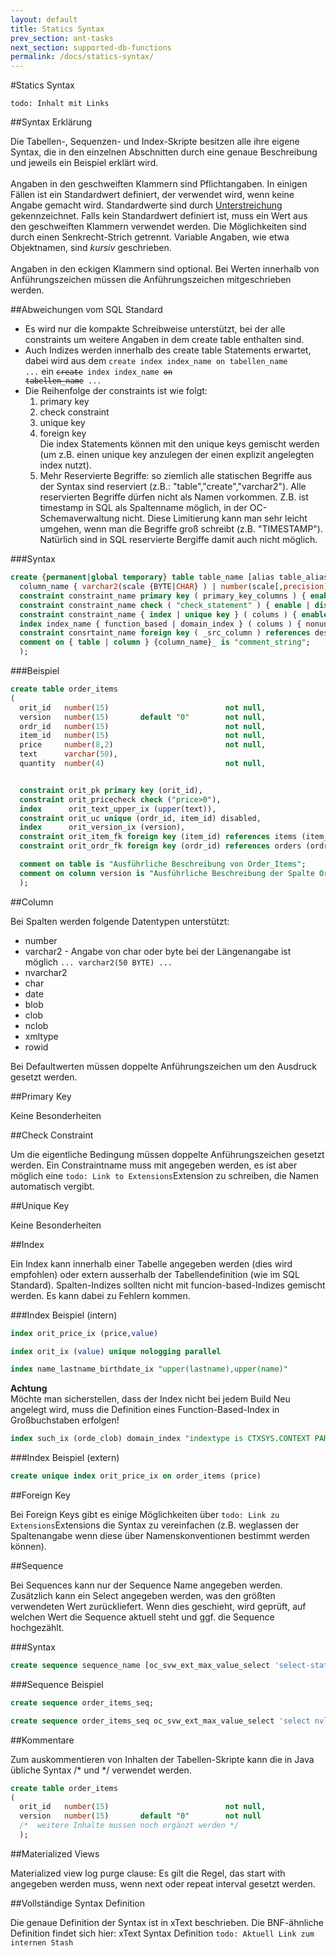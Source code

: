 ```yaml
---
layout: default
title: Statics Syntax
prev_section: ant-tasks
next_section: supported-db-functions
permalink: /docs/statics-syntax/
---
```


#Statics Syntax

`todo: Inhalt mit Links`

##Syntax Erklärung

Die Tabellen-, Sequenzen- und Index-Skripte besitzen alle ihre eigene Syntax, die in den einzelnen Abschnitten durch eine genaue Beschreibung und jeweils ein Beispiel erklärt wird.
<br/><br/>Angaben in den geschweiften Klammern sind Pflichtangaben. In einigen Fällen ist ein Standardwert definiert, der verwendet wird, wenn keine Angabe gemacht wird. Standardwerte sind durch <u>Unterstreichung</u> gekennzeichnet. Falls kein Standardwert definiert ist, muss ein Wert aus den geschweiften Klammern verwendet werden. Die Möglichkeiten sind durch einen Senkrecht-Strich getrennt. Variable Angaben, wie etwa Objektnamen, sind *kursiv* geschrieben.
<br/><br/>Angaben in den eckigen Klammern sind optional. Bei Werten innerhalb von Anführungszeichen müssen die Anführungszeichen mitgeschrieben werden.

##Abweichungen vom SQL Standard

- Es wird nur die kompakte Schreibweise unterstützt, bei der alle constraints um weitere Angaben in dem create table enthalten sind.
- Auch Indizes werden innerhalb des create table Statements erwartet, dabei wird aus dem <code>create index index_name on tabellen_name ...</code> ein <code>~~create~~ index index_name ~~on tabellen_name~~ ...</code>
- Die Reihenfolge der constraints ist wie folgt:
  1. primary key
  2. check constraint
  3. unique key
  4. foreign key
<br/>Die index Statements können mit den unique keys gemischt werden (um z.B. einen unique key anzulegen der einen explizit angelegten index nutzt).
  5. Mehr Reservierte Begriffe: so ziemlich alle statischen Begriffe aus der Syntax sind reserviert (z.B.: "table","create","varchar2"). Alle reservierten Begriffe dürfen nicht als Namen vorkommen. Z.B. ist timestamp in SQL als Spaltenname möglich, in der OC-Schemaverwaltung nicht. Diese Limitierung kann man sehr leicht umgehen, wenn man die Begriffe groß schreibt (z.B. "TIMESTAMP"). Natürlich sind in SQL reservierte Bergiffe damit auch nicht möglich.

###Syntax

```sql
create {permanent|global temporary} table table_name [alias table_alias](
  column_name { varchar2(scale {BYTE|CHAR} ) | number(scale[,precision]) | clob(scale) | blob | xmltype | date } [default "default_value"] {null | not null}
  constraint constraint_name primary key ( primary_key_columns ) { enable | disable }
  constraint constraint_name check ( "check_statement" ) { enable | disable }
  constraint constraint_name { index | unique key } ( colums ) { enable | disable }
  index index_name { function_based | domain_index } ( colums ) { nonunique | unique } { logging | nologging} { noparallel | parallel}
  constraint consrtaint_name foreign key ( _src_column ) references des_table_name ( dest_column ) { on delete nothing | on delete cascade } { enable | disable }
  comment on { table | column } {column_name}_ is "comment_string";
  );
```

###Beispiel

```sql
create table order_items
(
  orit_id   number(15)                          not null,
  version   number(15)       default "0"        not null,
  ordr_id   number(15)                          not null,
  item_id   number(15)                          not null,
  price     number(8,2)                         not null,
  text      varchar(50),
  quantity  number(4)                           not null,


  constraint orit_pk primary key (orit_id),
  constraint orit_pricecheck check ("price>0"),
  index      orit_text_upper_ix (upper(text)),
  constraint orit_uc unique (ordr_id, item_id) disabled,
  index      orit_version_ix (version),
  constraint orit_item_fk foreign key (item_id) references items (item_id),
  constraint orit_ordr_fk foreign key (ordr_id) references orders (ordr_id) on delete cascade

  comment on table is "Ausführliche Beschreibung von Order_Items";
  comment on column version is "Ausführliche Beschreibung der Spalte Order_Items.Version";
  );
```

##Column

Bei Spalten werden folgende Datentypen unterstützt:
- number
- varchar2 - Angabe von char oder byte bei der Längenangabe ist möglich ```... varchar2(50 BYTE) ...```
- nvarchar2
- char
- date
- blob
- clob
- nclob
- xmltype
- rowid

Bei Defaultwerten müssen doppelte Anführungszeichen um den Ausdruck gesetzt werden.

##Primary Key

Keine Besonderheiten

##Check Constraint

Um die eigentliche Bedingung müssen doppelte Anführungszeichen gesetzt werden. Ein Constraintname muss mit angegeben werden, es ist aber möglich eine `todo: Link to Extensions`Extension zu schreiben, die Namen automatisch vergibt.

##Unique Key

Keine Besonderheiten

##Index

Ein Index kann innerhalb einer Tabelle angegeben werden (dies wird empfohlen) oder extern ausserhalb der Tabellendefinition (wie im SQL Standard). Spalten-Indizes sollten nicht mit funcion-based-Indizes gemischt werden. Es kann dabei zu Fehlern kommen.

###Index Beispiel (intern)

```sql
index orit_price_ix (price,value)
```

```sql
index orit_ix (value) unique nologging parallel
```

```sql
index name_lastname_birthdate_ix "upper(lastname),upper(name)"
```

**Achtung**
<br/>Möchte man sicherstellen, dass der Index nicht bei jedem Build Neu angelegt wird, muss die Definition eines Function-Based-Index in Großbuchstaben erfolgen!

```sql
index such_ix (orde_clob) domain_index "indextype is CTXSYS.CONTEXT PARAMETERS (''Wordlist GERMAN_STEM_PREF'')"
```

###Index Beispiel (extern)

```sql
create unique index orit_price_ix on order_items (price)
```

##Foreign Key

Bei Foreign Keys gibt es einige Möglichkeiten über `todo: Link zu Extensions`Extensions die Syntax zu vereinfachen (z.B. weglassen der Spaltenangabe wenn diese über Namenskonventionen bestimmt werden können).

##Sequence

Bei Sequences kann nur der Sequence Name angegeben werden. Zusätzlich kann ein Select angegeben werden, was den größten verwendeten Wert zurückliefert. Wenn dies geschieht, wird geprüft, auf welchen Wert die Sequence aktuell steht und ggf. die Sequence hochgezählt.

###Syntax

```sql
create sequence sequence_name [oc_svw_ext_max_value_select 'select-statement']
```

###Sequence Beispiel

```sql
create sequence order_items_seq;

create sequence order_items_seq oc_svw_ext_max_value_select 'select nvl(max(orit_id),0) from order_items';
```

##Kommentare

Zum auskommentieren von Inhalten der Tabellen-Skripte kann die in Java übliche Syntax /\* und \*/ verwendet werden.

```sql
create table order_items
(
  orit_id   number(15)                          not null,
  version   number(15)       default "0"        not null
  /*  weitere Inhalte mussen noch ergänzt werden */
  );
```

##Materialized Views

Materialized view log purge clause: Es gilt die Regel, das start with angegeben werden muss, wenn next oder repeat interval gesetzt werden.

##Vollständige Syntax Definition

Die genaue Definition der Syntax ist in xText beschrieben. Die BNF-ähnliche Definition findet sich hier: xText Syntax Definition `todo: Aktuell Link zum internen Stash`
